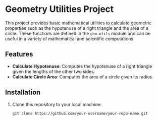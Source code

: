 # Geometry Utilities Project

This project provides basic mathematical utilities to calculate geometric properties such as the hypotenuse of a right triangle and the area of a circle. These functions are defined in the `geo.utils` module and can be useful in a variety of mathematical and scientific computations.

## Features

- **Calculate Hypotenuse**: Computes the hypotenuse of a right triangle given the lengths of the other two sides.
- **Calculate Circle Area**: Computes the area of a circle given its radius.

## Installation

1. Clone this repository to your local machine:
   ```bash
   git clone https://github.com/your-username/your-repo-name.git